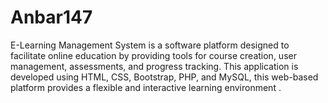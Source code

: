 # Anbar147
E-Learning Management System is a software platform designed to facilitate online education by providing tools for course creation, user management, assessments, and progress tracking. This application is  developed using HTML, CSS, Bootstrap, PHP, and MySQL, this web-based platform provides a flexible and interactive learning environment . 
